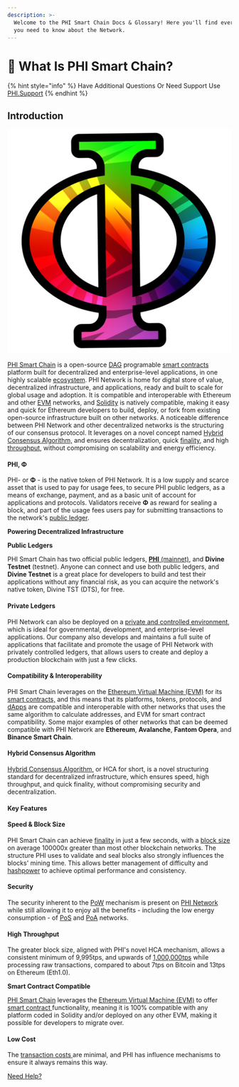 ```yaml
---
description: >-
  Welcome to the PHI Smart Chain Docs & Glossary! Here you'll find everything
  you need to know about the Network.
---
```


# 🧠 What Is PHI Smart Chain?

{% hint style="info" %}
Have Additional Questions Or Need Support Use [PHI.Support](https://phi.support)
{% endhint %}

## Introduction <a href="#introduction" id="introduction"></a>

![Earn, Entertain, Engage & Exchange](<.gitbook/assets/android-chrome-512x512 (1).png>)

[PHI Smart Chain](https://explorer.phi.network) is a open-source [DAG](https://docs.phi.network/phi-wiki/glossary#d) programable [smart contracts](https://docs.phi.network/phi-wiki/glossary#s) platform built for decentralized and enterprise-level applications, in one highly scalable [ecosystem](https://phi.network/resources). PHI Network is home for digital store of value, decentralized infrastructure, and applications, ready and built to scale for global usage and adoption. It is compatible and interoperable with Ethereum and other [EVM](https://docs.phi.network/phi-wiki/glossary#e) networks, and [Solidity](https://docs.phi.network/phi-wiki/glossary#s) is natively compatible, making it easy and quick for Ethereum developers to build, deploy, or fork from existing open-source infrastructure built on other networks. A noticeable difference between PHI Network and other decentralized networks is the structuring of our consensus protocol. It leverages on a novel concept named [Hybrid Consensus Algorithm,](./#hybrid-consensus-approach) and ensures decentralization, quick [finality](https://docs.phi.network/phi-wiki/glossary#f), and high [throughput](https://docs.phi.network/phi-wiki/glossary#t), without compromising on scalability and energy efficiency.

#### PHI, **Φ**

PHI- or **Φ** - is the native token of PHI Network. It is a low supply and scarce asset that is used to pay for usage fees, to secure PHI public ledgers, as a means of exchange, payment, and as a basic unit of account for applications and protocols. Validators receive **Φ** as reward for sealing a block, and part of the usage fees users pay for submitting transactions to the network's [public ledger](https://docs.phi.network/phi-wiki/glossary#p).

**Powering Decentralized Infrastructure**

**Public Ledgers**

PHI Smart Chain has two official public ledgers, [**PHI** (mainnet)](https://explorer.phi.network), and **Divine Testnet** (testnet). Anyone can connect and use both public ledgers, and **Divine Testnet** is a great place for developers to build and test their applications without any financial risk, as you can acquire the network's native token, Divine TST (DTS), for free.

#### Private Ledgers <a href="#private-ledgers" id="private-ledgers"></a>

PHI Network can also be deployed on a [private and controlled environment](https://docs.phi.network/phi-wiki/glossary#p), which is ideal for governmental, development, and enterprise-level applications. Our company also develops and maintains a full suite of applications that facilitate and promote the usage of PHI Network with privately controlled ledgers, that allows users to create and deploy a production blockchain with just a few clicks.

#### Compatibility & Interoperability <a href="#compatibility-and-interoperability" id="compatibility-and-interoperability"></a>

PHI Smart Chain leverages on the [Ethereum Virtual Machine (EVM)](https://docs.phi.network/phi-wiki/glossary#e) for its [smart contracts,](https://docs.phi.network/phi-wiki/glossary#s) and this means that its platforms, tokens, protocols, and [dApps](https://docs.phi.network/phi-wiki/glossary#d) are compatible and interoperable with other networks that uses the same algorithm to calculate addresses, and EVM for smart contract compatibility. Some major examples of other networks that can be deemed compatible with PHI Network are **Ethereum**, **Avalanche**, **Fantom Opera**, and **Binance Smart Chain**.

#### Hybrid Consensus Algorithm <a href="#hybrid-consensus-approach" id="hybrid-consensus-approach"></a>

[Hybrid Consensus Algorithm,](https://docs.phi.network/phi-wiki/hybrid-consensus-approach) or HCA for short, is a novel structuring standard for decentralized infrastructure, which ensures speed, high throughput, and quick finality, without compromising security and decentralization.

#### Key Features <a href="#key-features" id="key-features"></a>

#### Speed & Block Size <a href="#speed-and-block-size" id="speed-and-block-size"></a>

PHI Smart Chain can achieve [finality](https://docs.phi.network/phi-wiki/glossary#f) in just a few seconds, with a [block size](https://docs.phi.network/phi-wiki/glossary#b) on average 100000x greater than most other blockchain networks. The structure PHI uses to validate and seal blocks also strongly influences the blocks' mining time. This allows better management of difficulty and [hashpower](https://docs.phi.network/phi-wiki/glossary#h) to achieve optimal performance and consistency.

#### Security <a href="#security" id="security"></a>

The security inherent to the [PoW](https://docs.phi.network/phi-wiki/glossary#p) mechanism is present on [PHI Network](https://phi.network) while still allowing it to enjoy all the benefits - including the low energy consumption - of [PoS](https://docs.phi.network/phi-wiki/glossary#p) and [PoA](https://docs.phi.network/phi-wiki/glossary#p) networks.

#### High Throughput <a href="#high-throughput" id="high-throughput"></a>

The greater block size, aligned with PHI's novel HCA mechanism, allows a consistent minimum of 9,995tps, and upwards of [1,000,000tps](https://docs.phi.network/phi-wiki/glossary#t) while processing raw transactions, compared to about 7tps on Bitcoin and 13tps on Ethereum (Eth1.0).

**Smart Contract Compatible**

[PHI Smart Chain](https://explorer.phi.network) leverages the [Ethereum Virtual Machine (EVM)](https://docs.phi.network/phi-wiki/glossary#e) to offer [smart contract ](https://docs.phi.network/phi-wiki/glossary#s)functionality, meaning it is 100% compatible with any platform coded in Solidity and/or deployed on any other EVM, making it possible for developers to migrate over.

#### Low Cost <a href="#low-cost" id="low-cost"></a>

The [transaction costs ](https://docs.phi.network/phi-wiki/glossary#t)are minimal, and PHI has influence mechanisms to ensure it always remains this way.



[Need Help?](https://phi.support)

